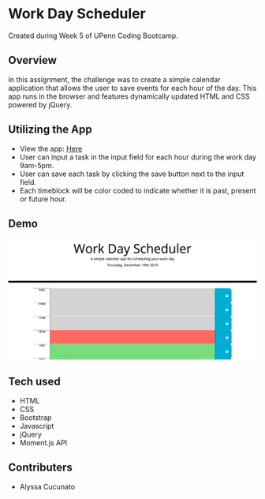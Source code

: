 # Work Day Scheduler
Created during Week 5 of UPenn Coding Bootcamp.

## Overview
In this assignment, the challenge was to create a simple calendar application that allows the user to save events for each hour of the day. This app runs in the browser and features dynamically updated HTML and CSS powered by jQuery.

## Utilizing the App
- View the app: [Here](https://acucunato.github.io/work-day-scheduler/ "Here")
- User can input a task in the input field for each hour during the work day 9am-5pm.
- User can save each task by clicking the save button next to the input field.
- Each timeblock will be color coded to indicate whether it is past, present or future hour. 

## Demo
![Work Day Scheduler Image](assets/work-day-scheduler.png "Work Day Scheduler")

## Tech used
- HTML
- CSS
- Bootstrap
- Javascript
- jQuery
- Moment.js API

## Contributers
- Alyssa Cucunato